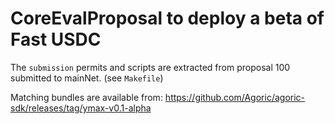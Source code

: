 # CoreEvalProposal to deploy a beta of Fast USDC

The `submission` permits and scripts are extracted from proposal 100 submitted to mainNet. (see `Makefile`)

Matching bundles are available from:
https://github.com/Agoric/agoric-sdk/releases/tag/ymax-v0.1-alpha
